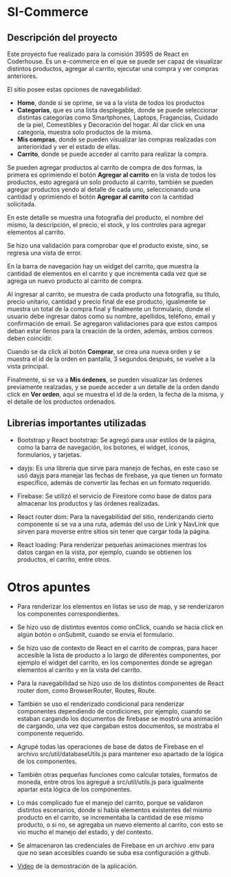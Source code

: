 # SI-Commerce
## Descripción del proyecto

Este proyecto fue realizado para la comisión 39595 de React en Coderhouse.
Es un e-commerce en el que se puede ser capaz de visualizar distintos productos, agregar al carrito,
ejecutar una compra y ver compras anteriores.

El sitio posee estas opciones de navegabilidad:
- **Home**, donde si se oprime, se va a la vista de todos los productos
- **Categorías**, que es una lista desplegable, donde se puede seleccionar distintas categorías
como Smartphones, Laptops, Fragancias, Cuidado de la piel, Comestibles y Decoración del hogar.
    Al dar click en una categoría, muestra solo productos de la misma.
- **Mis compras**, donde se pueden visualizar las compras realizadas con anterioridad y ver el estado de ellas.
- **Carrito**, donde se puede acceder al carrito para realizar la compra.


Se pueden agregar productos al carrito de compra de dos formas, la primera es oprimiendo el botón **Agregar al carrito**
en la vista de todos los productos, esto agregará un solo producto al carrito,
también se pueden agregar productos yendo al detalle de cada uno, seleccionando una cantidad
y oprimiendo el botón **Agregar al carrito** con la cantidad solicitada.

En este detalle se muestra una fotografía del producto, el nombre del mismo, la descripción, el precio, el stock,
y los controles para agregar elementos al carrito.

Se hizo una validación para comprobar que el producto existe, sino, se regresa una vista de error.

En la barra de navegación hay un widget del carrito, que muestra la cantidad de elementos en el carrito
y que incrementa cada vez que se agrega un nuevo producto al carrito de compra.

Al ingresar al carrito, se muestra de cada producto una fotografía, su título, precio unitario, cantidad
y precio final de ese producto, igualmente se muestra un total de la compra final y finalmente un formulario, 
donde el usuario debe ingresar datos como su nombre, apellidos, teléfono, email y confirmación de email.
Se agregaron validaciones para que estos campos deban estar llenos para la creación de la orden, además,
ambos correos deben coincidir.

Cuando se da click al botón **Comprar**, se crea una nueva orden y se muestra el id de la orden en pantalla,
3 segundos después, se vuelve a la vista principal.

Finalmente, si se va a **Mis órdenes**, se pueden visualizar las órdenes previamente realzadas, y se puede
acceder a un detalle de la orden dando click en **Ver orden**, aquí se muestra el id de la orden, la fecha
de la misma, y el detalle de los productos ordenados.

## Librerías importantes utilizadas
- Bootstrap y React bootstrap: Se agregó para usar estilos de la página, como la barra de navegación, 
los botones, el widget, íconos, formularios, y tarjetas.

- dayjs: Es una librería que sirve para manejo de fechas, en este caso se usó dayjs para manejar las fechas de 
firebase, ya que tienen un formato específico, además de convertir las fechas en un formato requerido.

- Firebase: Se utilizó el servicio de Firestore como base de datos para almacenar los productos y las órdenes
realizadas.

- React router dom: Para la navegabilidad del sitio, renderizando cierto componente si se va a una ruta, además
del uso de Link y NavLink que sirven para moverse entre sitios sin tener que cargar toda la página.

- React loading: Para renderizar pequeñas animaciones mientras los datos cargan en la vista, por ejemplo, cuando
se obtienen los productos, el carrito, entre otros.

# Otros apuntes
- Para renderizar los elementos en listas se uso de map, y se renderizaron los componentes correspondientes.

- Se hizo uso de distintos eventos como onClick, cuando se hacía click en algún botón o onSubmit, cuando se envía
el formulario.

- Se hizo uso de contexto de React en el carrito de compras, para hacer accesible la lista de producto a lo
largo de diferentes componentes, por ejemplo el widget del carrito, en los componentes donde se agregan elementos
al carrito y en la vista del carrito.

- Para la navegabilidad se hizo uso de los distintos componentes de React router dom, como BrowserRouter, Routes, Route.

- También se uso el renderizado condicional para renderizar componentes dependiendo de condiciones, por ejemplo,
cuando se estaban cargando los documentos de firebase se mostró una animación de cargando, una vez que cargaban estos
documentos, se mostraba el componente requerido.

- Agrupé todas las operaciones de base de datos de Firebase en el archivo src/util/databaseUtils.js para mantener
eso apartado de la lógica de los componentes.

- También otras pequeñas funciones como calcular totales, formatos de moneda, entre otros los agregué a src/util/utils.js
para igualmente apartar esta lógica de los componentes.

- Lo más complicado fue el manejo del carrito, porque se validaron distintos escenarios, donde si había elementos 
existentes del mismo producto en el carrito, se incrementaba la cantidad de ese mismo producto, o si no,
se agregaba un nuevo elemento al carrito, con esto se vio mucho el manejo del estado, y del contexto.

- Se almacenaron las credenciales de Firebase en un archivo .env para que no sean accesibles cuando se suba 
esa configuración a github.

- [Video](https://www.youtube.com/watch?v=3pGnTS-tFHY) de la demostración de la aplicación.
